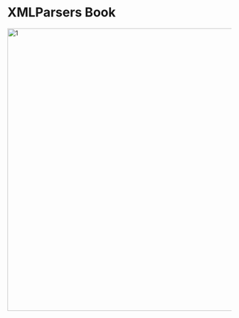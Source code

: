 # XMLParsers Book

<img width="634" alt="1" src="https://github.com/TheElementOFLif3/XMLParsers/assets/116418444/765be951-be4f-4a7b-a13f-058fd1b2cc69">
